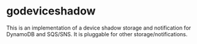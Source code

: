 # godeviceshadow
This is an implementation of a device shadow storage and notification for DynamoDB and SQS/SNS. It is pluggable for other storage/notifications.
